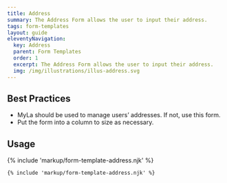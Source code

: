 ```yaml
---
title: Address
summary: The Address Form allows the user to input their address.
tags: form-templates
layout: guide
eleventyNavigation:
  key: Address
  parent: Form Templates
  order: 1
  excerpt: The Address Form allows the user to input their address.
  img: /img/illustrations/illus-address.svg
---
```


## Best Practices

- MyLa should be used to manage users’ addresses. If not, use this form.
- Put the form into a column to size as necessary.

## Usage

{% include 'markup/form-template-address.njk' %}

``` html
{% include 'markup/form-template-address.njk' %}
```
